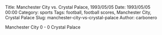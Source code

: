 Title: Manchester City vs. Crystal Palace, 1993/05/05
Date: 1993/05/05 00:00
Category: sports
Tags: football, football scores, Manchester City, Crystal Palace
Slug: manchester-city-vs-crystal-palace
Author: carbonero


Manchester City 0 - 0 Crystal Palace

